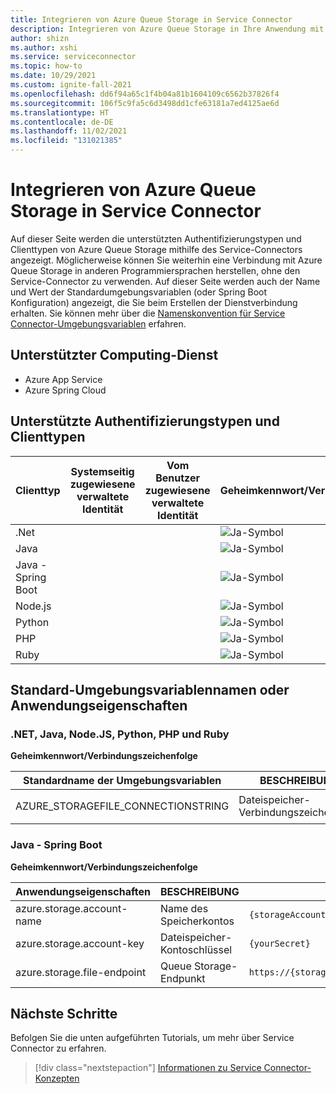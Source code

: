 ```yaml
---
title: Integrieren von Azure Queue Storage in Service Connector
description: Integrieren von Azure Queue Storage in Ihre Anwendung mit Service Connector
author: shizn
ms.author: xshi
ms.service: serviceconnector
ms.topic: how-to
ms.date: 10/29/2021
ms.custom: ignite-fall-2021
ms.openlocfilehash: dd6f94a65c1f4b04a81b1604109c6562b37826f4
ms.sourcegitcommit: 106f5c9fa5c6d3498dd1cfe63181a7ed4125ae6d
ms.translationtype: HT
ms.contentlocale: de-DE
ms.lasthandoff: 11/02/2021
ms.locfileid: "131021385"
---
```

# <a name="integrate-azure-file-storage-with-service-connector"></a>Integrieren von Azure Queue Storage in Service Connector

Auf dieser Seite werden die unterstützten Authentifizierungstypen und Clienttypen von Azure Queue Storage mithilfe des Service-Connectors angezeigt. Möglicherweise können Sie weiterhin eine Verbindung mit Azure Queue Storage in anderen Programmiersprachen herstellen, ohne den Service-Connector zu verwenden. Auf dieser Seite werden auch der Name und Wert der Standardumgebungsvariablen (oder Spring Boot Konfiguration) angezeigt, die Sie beim Erstellen der Dienstverbindung erhalten. Sie können mehr über die [Namenskonvention für Service Connector-Umgebungsvariablen](concept-service-connector-internals.md) erfahren.

## <a name="supported-compute-service"></a>Unterstützter Computing-Dienst

- Azure App Service
- Azure Spring Cloud

## <a name="supported-authentication-types-and-client-types"></a>Unterstützte Authentifizierungstypen und Clienttypen

| Clienttyp | Systemseitig zugewiesene verwaltete Identität | Vom Benutzer zugewiesene verwaltete Identität | Geheimkennwort/Verbindungszeichenfolge | Dienstprinzipal |
| --- | --- | --- | --- | --- |
| .Net | | | ![Ja-Symbol](./media/green-check.png) | |
| Java | | | ![Ja-Symbol](./media/green-check.png) | |
| Java - Spring Boot | | | ![Ja-Symbol](./media/green-check.png) | |
| Node.js | | | ![Ja-Symbol](./media/green-check.png) | |
| Python | | | ![Ja-Symbol](./media/green-check.png) | |
| PHP | | | ![Ja-Symbol](./media/green-check.png) | |
| Ruby | | | ![Ja-Symbol](./media/green-check.png) | |



## <a name="default-environment-variable-names-or-application-properties"></a>Standard-Umgebungsvariablennamen oder Anwendungseigenschaften

### <a name="net-java-nodejs-python-php-and-ruby"></a>.NET, Java, Node.JS, Python, PHP und Ruby

**Geheimkennwort/Verbindungszeichenfolge**

| Standardname der Umgebungsvariablen | BESCHREIBUNG | Beispielwert |
| --- | --- | --- |
| AZURE_STORAGEFILE_CONNECTIONSTRING | Dateispeicher-Verbindungszeichenfolge | `DefaultEndpointsProtocol=https;AccountName={accountName};AccountKey={****};EndpointSuffix=core.windows.net` |


### <a name="java---spring-boot"></a>Java - Spring Boot

**Geheimkennwort/Verbindungszeichenfolge**

| Anwendungseigenschaften | BESCHREIBUNG | Beispielwert |
| --- | --- | --- |
| azure.storage.account-name | Name des Speicherkontos | `{storageAccountName}` |
| azure.storage.account-key | Dateispeicher-Kontoschlüssel | `{yourSecret}` |
| azure.storage.file-endpoint | Queue Storage-Endpunkt | `https://{storageAccountName}.file.core.windows.net/` |


## <a name="next-steps"></a>Nächste Schritte

Befolgen Sie die unten aufgeführten Tutorials, um mehr über Service Connector zu erfahren.

> [!div class="nextstepaction"]
> [Informationen zu Service Connector-Konzepten](./concept-service-connector-internals.md)
